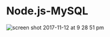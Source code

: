 # Node.js-MySQL

![screen shot 2017-11-12 at 9 28 51 pm](https://user-images.githubusercontent.com/28455100/32711825-d5f5c6b2-c7f5-11e7-88f5-8a3d4ee96ddd.png)
